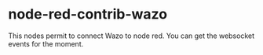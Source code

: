 # node-red-contrib-wazo

This nodes permit to connect Wazo to node red. You can get the websocket events for the moment.
